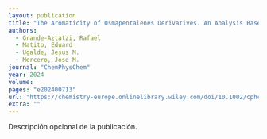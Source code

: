 ```yaml
---
layout: publication
title: "The Aromaticity of Osmapentalenes Derivatives. An Analysis Based on Electron‐delocalization Indices."
authors:
  - Grande-Aztatzi, Rafael
  - Matito, Eduard
  - Ugalde, Jesus M.
  - Mercero, Jose M.
journal: "ChemPhysChem"
year: 2024
volume: 
pages: "e202400713"
url: "https://chemistry-europe.onlinelibrary.wiley.com/doi/10.1002/cphc.202400713"
extra: ""
---
```


Descripción opcional de la publicación.
